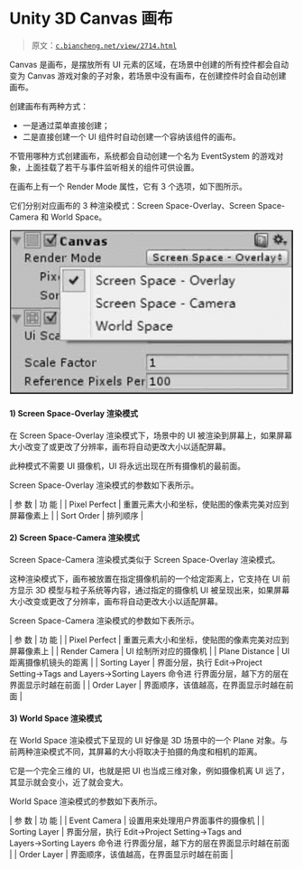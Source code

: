 # Unity 3D Canvas 画布

> 原文：[`c.biancheng.net/view/2714.html`](http://c.biancheng.net/view/2714.html)

Canvas 是画布，是摆放所有 UI 元素的区域，在场景中创建的所有控件都会自动变为 Canvas 游戏对象的子对象，若场景中没有画布，在创建控件时会自动创建画布。

创建画布有两种方式：

*   一是通过菜单直接创建；
*   二是直接创建一个 UI 组件时自动创建一个容纳该组件的画布。

不管用哪种方式创建画布，系统都会自动创建一个名为 EventSystem 的游戏对象，上面挂载了若干与事件监听相关的组件可供设置。

在画布上有一个 Render Mode 属性，它有 3 个选项，如下图所示。

它们分别对应画布的 3 种渲染模式：Screen Space-Overlay、Screen Space-Camera 和 World Space。

![画布的 Render Mode 属性](img/89509aa836bb7a768336ed90eb8f6673.png)

#### 1) Screen Space-Overlay 渲染模式

在 Screen Space-Overlay 渲染模式下，场景中的 UI 被渲染到屏幕上，如果屏幕大小改变了或更改了分辨率，画布将自动更改大小以适配屏幕。

此种模式不需要 UI 摄像机，UI 将永远出现在所有摄像机的最前面。

Screen Space-Overlay 渲染模式的参数如下表所示。

| 参 数 | 功 能 |
| Pixel Perfect | 重置元素大小和坐标，使贴图的像素完美对应到屏幕像素上 |
| Sort Order | 排列顺序 |

#### 2) Screen Space-Camera 渲染模式

Screen Space-Camera 渲染模式类似于 Screen Space-Overlay 渲染模式。

这种渲染模式下，画布被放置在指定摄像机前的一个给定距离上，它支持在 UI 前方显示 3D 模型与粒子系统等内容，通过指定的摄像机 UI 被呈现出来，如果屏幕大小改变或更改了分辨率，画布将自动更改大小以适配屏幕。

Screen Space-Camera 渲染模式的参数如下表所示。

| 参 数 | 功 能 |
| Pixel Perfect | 重置元素大小和坐标，使贴图的像素完美对应到屏幕像素上 |
| Render Camera | UI 绘制所对应的摄像机 |
| Plane Distance | UI 距离摄像机镜头的距离 |
| Sorting Layer | 界面分层，执行 Edit→Project Setting→Tags and Layers→Sorting Layers 命令进 行界面分层，越下方的层在界面显示时越在前面 |
| Order Layer | 界面顺序，该值越高，在界面显示时越在前面 |

#### 3) World Space 渲染模式

在 World Space 渲染模式下呈现的 UI 好像是 3D 场景中的一个 Plane 对象。与前两种渲染模式不同，其屏幕的大小将取决于拍摄的角度和相机的距离。

它是一个完全三维的 UI，也就是把 UI 也当成三维对象，例如摄像机离 UI 远了，其显示就会变小，近了就会变大。

World Space 渲染模式的参数如下表所示。

| 参 数 | 功 能 |
| Event Camera | 设置用来处理用户界面事件的摄像机 |
| Sorting Layer | 界面分层，执行 Edit→Project Setting→Tags and Layers→Sorting Layers 命令进 行界面分层，越下方的层在界面显示时越在前面 |
| Order Layer | 界面顺序，该值越高，在界面显示时越在前面 |
